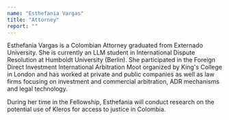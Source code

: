```yaml
---
name: "Esthefania Vargas"
title: "Attorney"
report: ""
---
```


Esthefania Vargas is a Colombian Attorney graduated from Externado University. She is currently an LLM student in International Dispute Resolution at Humboldt University (Berlin). She participated in the Foreign Direct Investment International Arbitration Moot organized by King's College in London and has worked at private and public companies as well as law firms focusing on investment and commercial arbitration, ADR mechanisms and legal technology.

During her time in the Fellowship, Esthefania will conduct research on the potential use of Kleros for access to justice in Colombia.
